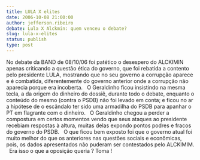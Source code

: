```yaml
---
title: LULA X elites
date: 2006-10-08 21:00:00
author: jefferson.ribeiro
debate: Lula X Alckmin: quem venceu o debate?
slug: lula-x-elites
status: publish 
type: post
---
```



No debate da BAND de 08/10/06 foi patético o desespero do ALCKIMIN apenas criticando a questão ética do governo, que foi rebatida a contento pelo presidente LULA, mostrando que no seu governo a corrupção aparece e é combatida, diferentemente do governo anterior onde a corrupção não aparecia porque era incoberta.
 
O Geraldinho ficou insistindo na mesma tecla, a da origem do dinheiro do dossiê, durante todo o debate, enquanto o conteúdo do mesmo (contra o PSDB) não foi levado em conta; e ficou no ar a hipótese de o escândalo ter sido uma armadilha do PSDB para apanhar o PT em flagrante com o dinheiro.
 
O Geraldinho chegou a perder a compostura em certos momentos vendo que seus ataques ao presidente recebiam respostas à altura, muitas delas expondo pontos podres e fracos do governo do PSDB.
 
O que ficou bem exposto foi que o governo atual foi muito melhor do que os anteriores nas questões sociais e econômicas, pois, os dados apresentados não puderam ser contestados pelo ALCKIMIM.
 
Era isso o que a oposição queria ? Toma !
